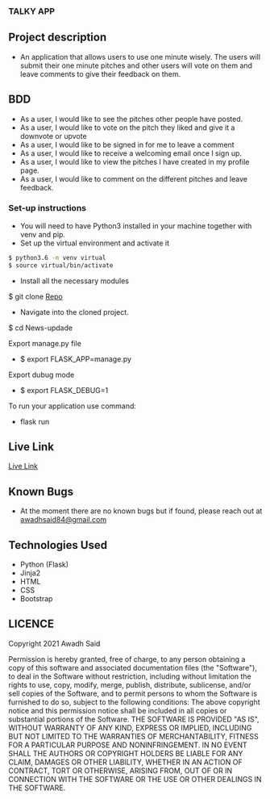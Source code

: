 ### TALKY APP 

## Project description

- An application that allows users to use one minute wisely. The users will submit their one minute pitches and other users will vote on them and leave comments to give their feedback on them.

## BDD
- As a user, I would like to see the pitches other people have posted.
- As a user, I would like to vote on the pitch they liked and give it a downvote or upvote
- As a user, I would like to be signed in for me to leave a comment
- As a user, I would like to receive a welcoming email once I sign up.
- As a user, I would like to view the pitches I have created in my profile page.
- As a user, I would like to comment on the different pitches and leave feedback.


### Set-up instructions

- You will need to have Python3 installed in your machine together with venv and pip.
- Set up the virtual environment and activate it
```bash
$ python3.6 -m venv virtual
$ source virtual/bin/activate

```
- Install all the necessary modules

$ git clone [Repo](https://github.com/Awadh-Awadh/News-update.git)
- Navigate into the cloned project.

$ cd News-updade

Export manage.py file
- $ export FLASK_APP=manage.py

Export dubug mode
- $ export FLASK_DEBUG=1

To run your application use command:
- flask run

## Live Link
[Live Link](https://awadh-talky.herokuapp.com/)

## Known Bugs 

- At the moment there are no known bugs but if found, please reach out at awadhsaid84@gmail.com

## Technologies Used

- Python (Flask)
- Jinja2
- HTML
- CSS
- Bootstrap
## LICENCE
Copyright 2021 Awadh Said

Permission is hereby granted, free of charge, to any person obtaining a copy of this software and associated documentation files (the "Software"), to deal in the Software without restriction, including without limitation the rights to use, copy, modify, merge, publish, distribute, sublicense, and/or sell copies of the Software, and to permit persons to whom the Software is furnished to do so, subject to the following conditions:
The above copyright notice and this permission notice shall be included in all copies or substantial portions of the Software.
THE SOFTWARE IS PROVIDED "AS IS", WITHOUT WARRANTY OF ANY KIND, EXPRESS OR IMPLIED, INCLUDING BUT NOT LIMITED TO THE WARRANTIES OF MERCHANTABILITY, FITNESS FOR A PARTICULAR PURPOSE AND NONINFRINGEMENT. IN NO EVENT SHALL THE AUTHORS OR COPYRIGHT HOLDERS BE LIABLE FOR ANY CLAIM, DAMAGES OR OTHER LIABILITY, WHETHER IN AN ACTION OF CONTRACT, TORT OR OTHERWISE, ARISING FROM, OUT OF OR IN CONNECTION WITH THE SOFTWARE OR THE USE OR OTHER DEALINGS IN THE SOFTWARE.
